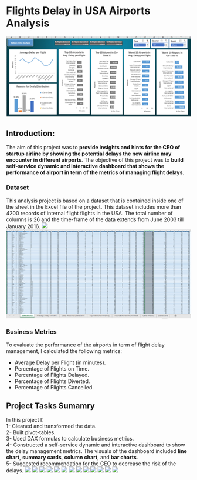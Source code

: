 # Flights Delay in USA Airports Analysis
![](Images/dashboard.PNG)
## Introduction:
The aim of this project was to __provide insights and hints for the CEO of startup airline by showing the potential delays the new airline may encounter in different airports__.
The objective of this project was to __build self-service dynamic and interactive dashboard that shows the performance of airport in term of the metrics of managing flight delays__.

### Dataset
This analysis project is based on a dataset that is contained inside one of the sheet in the Excel file of the project. This dataset includes more than 4200 records of internal flight flights in the USA. The total number of columns is 26 and the time-frame of the data extends from June 2003 till January 2016.
![](assets/Capture0.png.PNG)
![](assets/datasource.PNG)
### Business Metrics
To evaluate the performance of the airports in term of flight delay management, I calculated the following metrics:
- Average Delay per Flight (in minutes).
- Percentage of Flights on Time.
- Percentage of Flights Delayed.
- Percentage of Flights Diverted.
- Percentage of Flights Cancelled.

## Project Tasks Sumamry
In this project I:
\
1- Cleaned and transformed the data.
\
2- Built pivot-tables.
\
3- Used DAX formulas to calculate business metrics.
\
4- Constructed a self-service dynamic and interactive dashboard to show the delay management metrics. The visuals of the dashboard included __line chart__, __summary cards__, __column chart__, and __bar charts__.
\
5- Suggested recommendation for the CEO to decrease the risk of the delays.
![](assets/Capture0.png.PNG)
![](assets/Capture1.png.PNG)
![](assets/Capture2.png.PNG)
![](assets/Capture3.png.PNG)
![](assets/Capture4.png.PNG)
![](assets/Capture5.png.PNG)
![](assets/Capture6.png.PNG)
![](assets/Capture7.png.PNG)
![](assets/Capture8.png.PNG)
![](assets/Capture9.png.PNG)
![](assets/Capture10.png.PNG)
![](assets/Capture11.png.PNG)
![](assets/Capture12.png.PNG)



